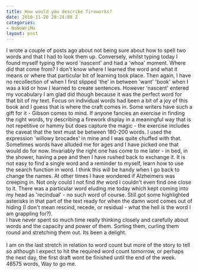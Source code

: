 ```yaml
---
title: How would you describe fireworks?
date: 2010-11-20 20:24:00 Z
categories:
- NaNoWriMo
layout: post
---
```


I wrote a couple of posts ago about not being sure about how to spell two words and that I had to look them up. Conversely, whilst typing today I found myself typing the word 'nascent' and had a 'whoa' moment. Where did that come from? I don't know where I learned the word and what it means or where that particular bit of learning took place. Then again, I have no recollection of when I first slipped 'the' in between 'want' 'book' when I was a kid or how I learned to create sentences.  However 'nascent' entered my vocabulary I am glad did though because it was the perfect word for that bit of my text. Focus on individual words had been a bit of a joy of this book and I guess that is where the craft comes in. Some writers have such a gift for it - Gibson comes to mind. If anyone fancies an exercise in finding the right words, try describing a firework display in a meaningful way that is not repetitive or hammy but does capture the magic - the exercise includes the caveat that the text must be between 180-200 words. I used the expression 'willowy brocades' in mine and I was quite chuffed with that.<br />Sometimes words have alluded me for ages and I have picked one that would do for now. Invariably the right one has come to me later - in bed, in the shower, having a pee and then I have rushed back to exchange it. It is not easy to find a single word and a reminder to myself, learn how to use the search function in word. I think this will be handy when I go back to change the names. At other times I have wondered if Alzheimers was creeping in. Not only could I not find <i>the </i>word I couldn't even find one close to it. There was a particular word eluding me today which kept coming into my head as 'recindual' - no such word of course. Still got some highlighted asterisks in that part of the text ready for when the damn word comes out of hiding (I don't mean rescind, recede, or residual - what the hell <i>is</i> the word I am grappling for?).<br />I have never spent so much time really thinking closely and carefully about words and the capacity and power of them. Sorting them, curling them round and stretching them out. Its been a delight.<br /><br />I am on the last stretch in relation to word count but more of the story to tell so although I expect to hit the required word count tomorrow, or perhaps the next day, the first draft wont be finished until the end of the week. <br />46575 words, Way to go me.

